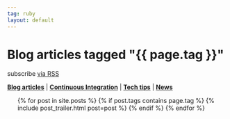 ```yaml
---
tag: ruby
layout: default
---
```


<h1 class="post-title">Blog articles tagged "{{ page.tag }}"</h1>

<p class="rss-subscribe">subscribe <a href="{{ "/feed.xml" | prepend: site.baseurl }}">via RSS</a></p>

<p>
<a href="{{ "/" | prepend: site.baseurl }}"><i class="fas fa-file-alt"></i> <b>Blog articles</b></a> |
<a href="{{ "/continuous_integration/" | prepend: site.baseurl }}"><i class="fas fa-cube"></i> <b>Continuous Integration</b></a> |
<a href="{{ "/tech_tips/" | prepend: site.baseurl }}"><i class="fas fa-lightbulb"></i> <b>Tech tips</b></a> |
<a href="{{ "/news/" | prepend: site.baseurl }}"><i class="fas fa-lightbulb"></i> <b>News</b></a>
</p>

<ul class="post-list">
  {% for post in site.posts %}
    {% if post.tags contains page.tag %}
      {% include post_trailer.html post=post %}
    {% endif %}
  {% endfor %}
</ul>
